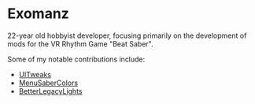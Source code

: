 # Exomanz
22-year old hobbyist developer, focusing primarily on the development of mods for the VR Rhythm Game "Beat Saber".

Some of my notable contributions include:
- [UITweaks](https://github.com/Exomanz/UITweaks)
- [MenuSaberColors](https://github.com/Exomanz/UITweaks)
- [BetterLegacyLights](https://github.com/Exomanz/BetterLegacyLights)
